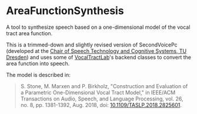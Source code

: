 # AreaFunctionSynthesis

A tool to synthesize speech based on a one-dimensional model of the vocal tract area function.

This is a trimmed-down and slightly revised version of SecondVoicePc (developed at the [Chair of Speech Technology and Cognitive Systems, TU Dresden](https://github.com/TUD-STKS)) and uses some of [VocalTractLab](https://github.com/TUD-STKS/VocalTractLabBackend-dev)'s backend classes to convert the area function into speech.

The model is described in: 
> S. Stone, M. Marxen and P. Birkholz, "Construction and Evaluation of a Parametric One-Dimensional Vocal Tract Model," in IEEE/ACM Transactions on Audio, Speech, and Language Processing, vol. 26, no. 8, pp. 1381-1392, Aug. 2018, doi: [10.1109/TASLP.2018.2825601](https://ieeexplore.ieee.org/abstract/document/8336944).

